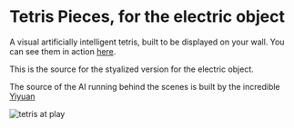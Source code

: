 # Tetris Pieces, for the electric object

A visual artificially intelligent tetris, built to be displayed on your wall. You can see them in action [here](http://tholman.com/tetris-pieces).

This is the source for the styalized version for the electric object. 

The source of the AI running behind the scenes is built by the incredible <a target="_blank" href="http://leeyiyuan.github.io/tetrisai/">Yiyuan</a>

![tetris at play](https://i.imgur.com/7Aby4cV.png)
